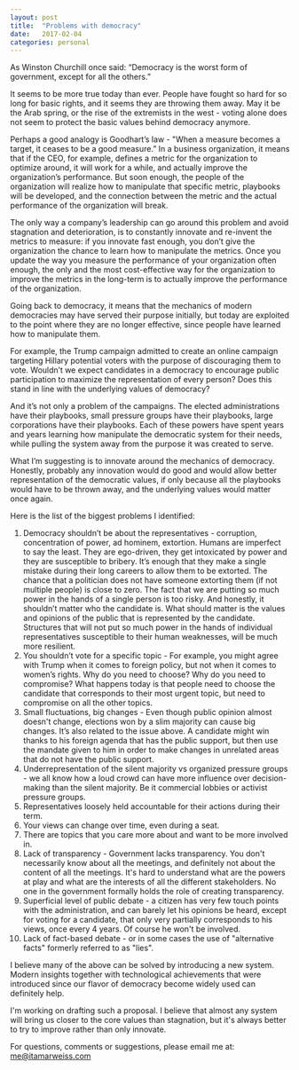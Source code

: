 ```yaml
---
layout: post
title:  "Problems with democracy"
date:   2017-02-04
categories: personal
---
```


As Winston Churchill once said: “Democracy is the worst form of government, except for all the others.”

It seems to be more true today than ever. People have fought so hard for so long for basic rights, and it seems they are throwing them away. May it be the Arab spring, or the rise of the extremists in the west - voting alone does not seem to protect the basic values behind democracy anymore.

Perhaps a good analogy is Goodhart’s law - "When a measure becomes a target, it ceases to be a good measure.” In a business organization, it means that if the CEO, for example, defines a metric for the organization to optimize around, it will work for a while, and actually improve the organization’s performance. But soon enough, the people of the organization will realize how to manipulate that specific metric, playbooks will be developed, and the connection between the metric and the actual performance of the organization will break.

The only way a company’s leadership can go around this problem and avoid stagnation and deterioration, is to constantly innovate and re-invent the metrics to measure: if you innovate fast enough, you don’t give the organization the chance to learn how to manipulate the metrics. Once you update the way you measure the performance of your organization often enough, the only and the most cost-effective way for the organization to improve the metrics in the long-term is to actually improve the performance of the organization.

Going back to democracy, it means that the mechanics of modern democracies may have served their purpose initially, but today are exploited to the point where they are no longer effective, since people have learned how to manipulate them.

For example, the Trump campaign admitted to create an online campaign targeting Hillary potential voters with the purpose of discouraging them to vote. Wouldn’t we expect candidates in a democracy to encourage public participation to maximize the representation of every person? Does this stand in line with the underlying values of democracy?

And it’s not only a problem of the campaigns. The elected administrations have their playbooks, small pressure groups have their playbooks, large corporations have their playbooks. Each of these powers have spent years and years learning how manipulate the democratic system for their needs, while pulling the system away from the purpose it was created to serve.

What I’m suggesting is to innovate around the mechanics of democracy. Honestly, probably any innovation would do good and would allow better representation of the democratic values, if only because all the playbooks would have to be thrown away, and the underlying values would matter once again.

Here is the list of the biggest problems I identified:

1. Democracy shouldn’t be about the representatives - corruption, concentration of power, ad hominem, extortion. Humans are imperfect to say the least. They are ego-driven, they get intoxicated by power and they are susceptible to bribery. It’s enough that they make a single mistake during their long careers to allow them to be extorted. The chance that a politician does not have someone extorting them (if not multiple people) is close to zero. The fact that we are putting so much power in the hands of a single person is too risky. And honestly, it shouldn’t matter who the candidate is. What should matter is the values and opinions of the public that is represented by the candidate. Structures that will not put so much power in the hands of individual representatives susceptible to their human weaknesses, will be much more resilient.
2. You shouldn’t vote for a specific topic - For example, you might agree with Trump when it comes to foreign policy, but not when it comes to women’s rights. Why do you need to choose? Why do you need to compromise? What happens today is that people need to choose the candidate that corresponds to their most urgent topic, but need to compromise on all the other topics.
3. Small fluctuations, big changes - Even though public opinion almost doesn't change, elections won by a slim majority can cause big changes. It’s also related to the issue above. A candidate might win thanks to his foreign agenda that has the public support, but then use the mandate given to him in order to make changes in unrelated areas that do not have the public support.
4. Underrepresentation of the silent majority vs organized pressure groups - we all know how a loud
crowd can have more influence over decision-making than the silent majority. Be it commercial
lobbies or activist pressure groups.
5. Representatives loosely held accountable for their actions during their term.
6. Your views can change over time, even during a seat.
7. There are topics that you care more about and want to be more involved in.
8. Lack of transparency - Government lacks transparency. You don't necessarily know about all the meetings,
and definitely not about the content of all the meetings. It's hard to understand what are the powers at
play and what are the interests of all the different stakeholders. No one in the government formally
holds the role of creating transparency.
9. Superficial level of public debate - a citizen has very few touch points with the administration,
and can barely let his opinions be heard, except for voting for a candidate, that only very partially
corresponds to his views, once every 4 years. Of course he won't be involved.
10. Lack of fact-based debate - or in some cases the use of "alternative facts" formerly referred to
as "lies".

I believe many of the above can be solved by introducing a new system. Modern insights together with technological achievements that were introduced since our flavor of democracy become widely used can
definitely help.

I'm working on drafting such a proposal. I believe that almost any system will bring us closer to the core values than stagnation, but it's always better to try to improve rather than only innovate.

For questions, comments or suggestions, please email me at: me@itamarweiss.com
